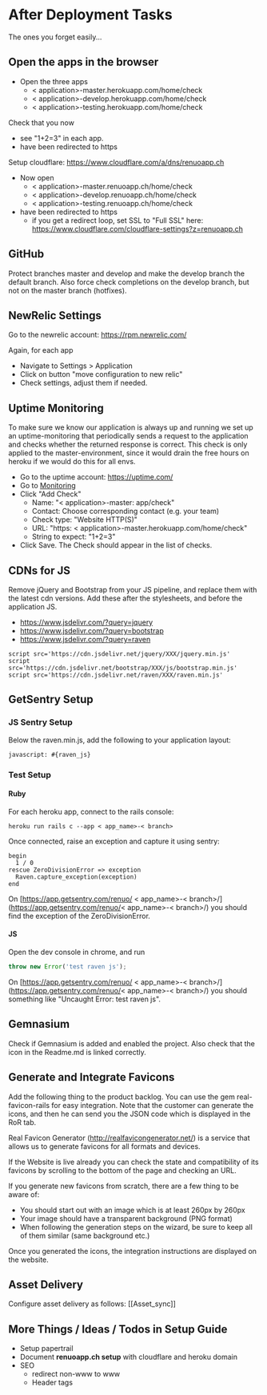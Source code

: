 # After Deployment Tasks

The ones you forget easily...

## Open the apps in the browser

* Open the three apps
  * < application>-master.herokuapp.com/home/check
  * < application>-develop.herokuapp.com/home/check
  * < application>-testing.herokuapp.com/home/check

Check that you now

* see "1+2=3" in each app.
* have been redirected to https

Setup cloudflare: https://www.cloudflare.com/a/dns/renuoapp.ch

* Now open
  * < application>-master.renuoapp.ch/home/check
  * < application>-develop.renuoapp.ch/home/check
  * < application>-testing.renuoapp.ch/home/check
* have been redirected to https
  * if you get a redirect loop, set SSL to "Full SSL" here: https://www.cloudflare.com/cloudflare-settings?z=renuoapp.ch

## GitHub

Protect branches master and develop and make the develop branch the default branch. Also force check completions on the develop branch, but not on the master branch (hotfixes).

## NewRelic Settings

Go to the newrelic account: https://rpm.newrelic.com/

Again, for each app

* Navigate to Settings > Application
* Click on button "move configuration to new relic"
* Check settings, adjust them if needed.

## Uptime Monitoring

To make sure we know our application is always up and running we set up an uptime-monitoring that periodically sends a request to the application and checks whether the returned response is correct. This check is only applied to the master-environment, since it would drain the free hours on heroku if we would do this for all envs.

* Go to the uptime account: https://uptime.com/
* Go to [Monitoring](https://uptime.com/devices/services)
* Click "Add Check"
  * Name: "< application>-master: app/check"
  * Contact: Choose corresponding contact (e.g. your team)
  * Check type: "Website HTTP(S)"
  * URL: "https: < application>-master.herokuapp.com/home/check"
  * String to expect: "1+2=3"
* Click Save. The Check should appear in the list of checks.

## CDNs for JS

Remove jQuery and Bootstrap from your JS pipeline, and replace them with the latest cdn versions. Add these after the stylesheets, and before the application JS.

* https://www.jsdelivr.com/?query=jquery
* https://www.jsdelivr.com/?query=bootstrap
* https://www.jsdelivr.com/?query=raven

```slim
script src='https://cdn.jsdelivr.net/jquery/XXX/jquery.min.js'
script src='https://cdn.jsdelivr.net/bootstrap/XXX/js/bootstrap.min.js'
script src='https://cdn.jsdelivr.net/raven/XXX/raven.min.js'
```

## GetSentry Setup

### JS Sentry Setup

Below the raven.min.js, add the following to your application layout:

```slim
javascript: #{raven_js}
```

### Test Setup

#### Ruby

For each heroku app, connect to the rails console:

```
heroku run rails c --app < app_name>-< branch>
```

Once connected, raise an exception and capture it using sentry:

```
begin
  1 / 0
rescue ZeroDivisionError => exception
  Raven.capture_exception(exception)
end
```

On [https://app.getsentry.com/renuo/ < app_name>-< branch>/](https://app.getsentry.com/renuo/< app_name>-< branch>/) you should find the exception of the ZeroDivisionError.

#### JS

Open the dev console in chrome, and run

```js
throw new Error('test raven js');
```

On [https://app.getsentry.com/renuo/ < app_name>-< branch>/](https://app.getsentry.com/renuo/< app_name>-< branch>/) you should something like "Uncaught Error: test raven js".

## Gemnasium

Check if Gemnasium is added and enabled the project. Also check that the icon in the Readme.md is linked correctly.

## Generate and Integrate Favicons

Add the following thing to the product backlog. You can use the gem real-favicon-rails for easy integration. Note that the customer can generate the icons, and then he can send you the JSON code which is displayed in the RoR tab.

Real Favicon Generator (http://realfavicongenerator.net/) is a service that allows us to generate favicons for all formats and devices.

If the Website is live already you can check the state and compatibility of its favicons by scrolling to the bottom of the page and checking an URL.

If you generate new favicons from scratch, there are a few thing to be aware of:

* You should start out with an image which is at least 260px by 260px
* Your image should have a transparent background (PNG format)
* When following the generation steps on the wizard, be sure to keep all of them similar (same background etc.)

Once you generated the icons, the integration instructions are displayed on the website.

## Asset Delivery

Configure asset delivery as follows: [[Asset_sync]]

## More Things / Ideas / Todos in Setup Guide

* Setup papertrail
* Document **renuoapp.ch setup** with cloudflare and heroku domain
* SEO
  * redirect non-www to www
  * Header tags
